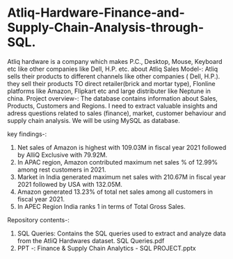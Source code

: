 # Atliq-Hardware-Finance-and-Supply-Chain-Analysis-through-SQL.
Atliq hardware is a company which makes P.C., Desktop, Mouse, Keyboard etc like other companies like Dell, H.P. etc.
about Atliq Sales Model-:
Atliq sells their products to different channels like other companies ( Dell, H.P.). they sell their products TO direct retailer(brick and mortar type),
Flonline platforms like Amazon, Flipkart etc and large distributer like Neptune in china.
Project overview-:
The database contains information about Sales, Products, Customers and Regions. I need to extract valuable insights and adress questions related to sales (finance), market,
customer behaviour and supply chain analysis. We will be using MySQL as database.

key findings-:
1. Net sales of Amazon is highest with 109.03M in fiscal year 2021 followed by AlliQ Exclusive with 79.92M.
2. In APAC region, Amazon contributed maximum net sales % of 12.99% among rest customers in 2021.
3. Market in India generated maximum net sales with 210.67M in fiscal year 2021 followed by USA with 132.05M.
4. Amazon generated 13.23% of total net sales among all customers in fiscal year 2021.
5. In APEC Region India ranks 1 in terms of Total Gross Sales.

Repository contents-:
1. SQL Queries: Contains the SQL queries used to extract and analyze data from the AtliQ Hardwares dataset.
   SQL Queries.pdf
2. PPT -: Finance & Supply Chain Analytics - SQL PROJECT.pptx
   



